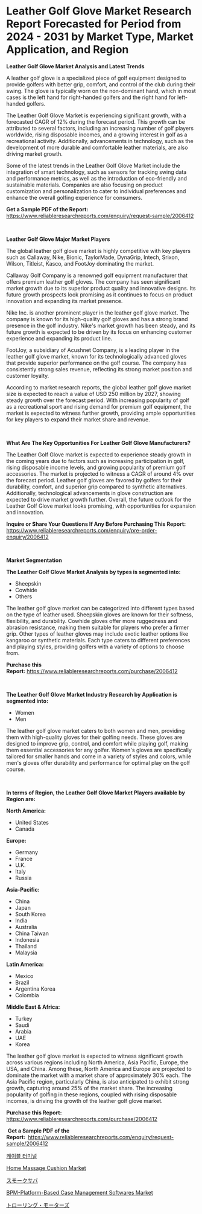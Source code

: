 <p><h1>Leather Golf Glove Market Research Report Forecasted for Period from 2024 -  2031 by Market Type, Market Application, and Region</h1></p><p><strong>Leather Golf Glove Market Analysis and Latest Trends</strong></p>
<p><p>A leather golf glove is a specialized piece of golf equipment designed to provide golfers with better grip, comfort, and control of the club during their swing. The glove is typically worn on the non-dominant hand, which in most cases is the left hand for right-handed golfers and the right hand for left-handed golfers.</p><p>The Leather Golf Glove Market is experiencing significant growth, with a forecasted CAGR of 12% during the forecast period. This growth can be attributed to several factors, including an increasing number of golf players worldwide, rising disposable incomes, and a growing interest in golf as a recreational activity. Additionally, advancements in technology, such as the development of more durable and comfortable leather materials, are also driving market growth.</p><p>Some of the latest trends in the Leather Golf Glove Market include the integration of smart technology, such as sensors for tracking swing data and performance metrics, as well as the introduction of eco-friendly and sustainable materials. Companies are also focusing on product customization and personalization to cater to individual preferences and enhance the overall golfing experience for consumers.</p></p>
<p><strong>Get a Sample PDF of the Report:&nbsp;</strong> <a href="https://www.reliableresearchreports.com/enquiry/request-sample/2006412">https://www.reliableresearchreports.com/enquiry/request-sample/2006412</a></p>
<p>&nbsp;</p>
<p><strong>Leather Golf Glove Major Market Players</strong></p>
<p><p>The global leather golf glove market is highly competitive with key players such as Callaway, Nike, Bionic, TaylorMade, DynaGrip, Intech, Srixon, Wilson, Titleist, Kasco, and FootJoy dominating the market. </p><p>Callaway Golf Company is a renowned golf equipment manufacturer that offers premium leather golf gloves. The company has seen significant market growth due to its superior product quality and innovative designs. Its future growth prospects look promising as it continues to focus on product innovation and expanding its market presence.</p><p>Nike Inc. is another prominent player in the leather golf glove market. The company is known for its high-quality golf gloves and has a strong brand presence in the golf industry. Nike's market growth has been steady, and its future growth is expected to be driven by its focus on enhancing customer experience and expanding its product line.</p><p>FootJoy, a subsidiary of Acushnet Company, is a leading player in the leather golf glove market, known for its technologically advanced gloves that provide superior performance on the golf course. The company has consistently strong sales revenue, reflecting its strong market position and customer loyalty.</p><p>According to market research reports, the global leather golf glove market size is expected to reach a value of USD 250 million by 2027, showing steady growth over the forecast period. With increasing popularity of golf as a recreational sport and rising demand for premium golf equipment, the market is expected to witness further growth, providing ample opportunities for key players to expand their market share and revenue.</p></p>
<p>&nbsp;</p>
<p><strong>What Are The Key Opportunities For Leather Golf Glove Manufacturers?</strong></p>
<p><p>The Leather Golf Glove market is expected to experience steady growth in the coming years due to factors such as increasing participation in golf, rising disposable income levels, and growing popularity of premium golf accessories. The market is projected to witness a CAGR of around 4% over the forecast period. Leather golf gloves are favored by golfers for their durability, comfort, and superior grip compared to synthetic alternatives. Additionally, technological advancements in glove construction are expected to drive market growth further. Overall, the future outlook for the Leather Golf Glove market looks promising, with opportunities for expansion and innovation.</p></p>
<p><strong>Inquire or Share Your Questions If Any Before Purchasing This Report:</strong> <a href="https://www.reliableresearchreports.com/enquiry/pre-order-enquiry/2006412">https://www.reliableresearchreports.com/enquiry/pre-order-enquiry/2006412</a></p>
<p>&nbsp;</p>
<p><strong>Market Segmentation</strong></p>
<p><strong>The Leather Golf Glove Market Analysis by types is segmented into:</strong></p>
<p><ul><li>Sheepskin</li><li>Cowhide</li><li>Others</li></ul></p>
<p><p>The leather golf glove market can be categorized into different types based on the type of leather used. Sheepskin gloves are known for their softness, flexibility, and durability. Cowhide gloves offer more ruggedness and abrasion resistance, making them suitable for players who prefer a firmer grip. Other types of leather gloves may include exotic leather options like kangaroo or synthetic materials. Each type caters to different preferences and playing styles, providing golfers with a variety of options to choose from.</p></p>
<p><strong>Purchase this Report:&nbsp;</strong><a href="https://www.reliableresearchreports.com/purchase/2006412">https://www.reliableresearchreports.com/purchase/2006412</a></p>
<p>&nbsp;</p>
<p><strong>The Leather Golf Glove Market Industry Research by Application is segmented into:</strong></p>
<p><ul><li>Women</li><li>Men</li></ul></p>
<p><p>The leather golf glove market caters to both women and men, providing them with high-quality gloves for their golfing needs. These gloves are designed to improve grip, control, and comfort while playing golf, making them essential accessories for any golfer. Women's gloves are specifically tailored for smaller hands and come in a variety of styles and colors, while men's gloves offer durability and performance for optimal play on the golf course.</p></p>
<p>&nbsp;</p>
<p><strong>In terms of Region, the Leather Golf Glove Market Players available by Region are:</strong></p>
<p>
    <p> <strong> North America: </strong>
        <ul>
            <li>United States</li>
            <li>Canada</li>
        </ul>
        </p> 
    <p> <strong> Europe: </strong>
        <ul>
            <li>Germany</li>
            <li>France</li>
            <li>U.K.</li>
            <li>Italy</li>
            <li>Russia</li>
        </ul>
        </p> 
    <p> <strong> Asia-Pacific: </strong>
        <ul>
            <li>China</li>
            <li>Japan</li>
            <li>South Korea</li>
            <li>India</li>
            <li>Australia</li>
            <li>China Taiwan</li>
            <li>Indonesia</li>
            <li>Thailand</li>
            <li>Malaysia</li>
        </ul>
        </p> 
    <p> <strong> Latin America: </strong>
        <ul>
            <li>Mexico</li>
            <li>Brazil</li>
            <li>Argentina Korea</li>
            <li>Colombia</li>
        </ul>
        </p> 
    <p> <strong> Middle East & Africa: </strong>
        <ul>
            <li>Turkey</li>
            <li>Saudi</li>
            <li>Arabia</li>
            <li>UAE</li>
            <li>Korea</li>
        </ul>
    </p>
    </p>
<p><p>The leather golf glove market is expected to witness significant growth across various regions including North America, Asia Pacific, Europe, the USA, and China. Among these, North America and Europe are projected to dominate the market with a market share of approximately 30% each. The Asia Pacific region, particularly China, is also anticipated to exhibit strong growth, capturing around 25% of the market share. The increasing popularity of golfing in these regions, coupled with rising disposable incomes, is driving the growth of the leather golf glove market.</p></p>
<p><strong>Purchase this Report: </strong><a href="https://www.reliableresearchreports.com/purchase/2006412">https://www.reliableresearchreports.com/purchase/2006412</a></p>
<p>&nbsp;<strong>Get a Sample PDF of the Report:&nbsp;&nbsp;</strong><a href="https://www.reliableresearchreports.com/enquiry/request-sample/2006412">https://www.reliableresearchreports.com/enquiry/request-sample/2006412</a></p>
<p><strong></strong></p>
<p><p><a href="https://medium.com/@waynewood21/%EC%BC%80%EC%9D%B4%EB%B8%94-%EB%8B%A8%EC%9E%90-%EC%8B%9C%EC%9E%A5-%ED%8A%B8%EB%A0%8C%EB%93%9C-%EC%98%88%EC%B8%A1-%EB%B0%8F-2031%EB%85%84%EA%B9%8C%EC%A7%80%EC%9D%98-%EA%B2%BD%EC%9F%81-%EB%B6%84%EC%84%9D-627b82b78322">케이블 터미널</a></p><p><a href="https://github.com/pjcfca/Market-Research-Report-List-1/blob/main/home-massage-cushion-market.md">Home Massage Cushion Market</a></p><p><a href="https://medium.com/@saigekulas/%E3%82%B9%E3%83%A2%E3%83%BC%E3%82%AF%E3%83%89%E3%83%9E%E3%83%83%E3%82%AB%E3%83%AC%E3%83%AB%E5%B8%82%E5%A0%B4-%E3%83%9E%E3%83%BC%E3%82%B1%E3%83%83%E3%83%88%E3%82%B7%E3%82%A7%E3%82%A2-%E5%B8%82%E5%A0%B4%E5%8B%95%E5%90%91-%E3%81%9D%E3%81%97%E3%81%A6%E5%B0%86%E6%9D%A5%E3%81%AE%E6%88%90%E9%95%B7%E3%82%92%E6%8E%A2%E3%82%8B-c64dba0a3f8c">スモークサバ</a></p><p><a href="https://issuu.com/reportprime-2/docs/bpm-platform-based-case-management-softwares-marke">BPM-Platform-Based Case Management Softwares Market</a></p><p><a href="https://medium.com/@eunawiegad2023/%E3%83%88%E3%83%AD%E3%83%BC%E3%83%AA%E3%83%B3%E3%82%B0%E3%83%A2%E3%83%BC%E3%82%BF%E3%83%BC%E3%81%AE%E5%B8%82%E5%A0%B4%E5%8B%95%E5%90%91%E3%81%8A%E3%82%88%E3%81%B3%E5%B8%82%E5%A0%B4%E5%88%86%E6%9E%90-2024%E5%B9%B4%E3%81%8B%E3%82%892031%E5%B9%B4%E3%81%BE%E3%81%A7%E3%81%AE%E4%BA%88%E6%B8%AC-13702c30b510">トローリング・モーターズ</a></p></p>